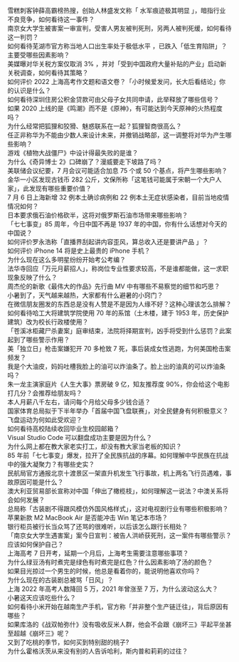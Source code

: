 雪糕刺客钟薛高霸榜热搜，创始人林盛发文称「 水军痕迹极其明显 」，暗指行业不良竞争，如何看待这一事件？  
南京女大学生被害案一审宣判，受害人男友被判死刑，另两人被判死缓，如何看待这一判罚？  
如何看待芜湖市官方称当地人口出生率处于极低水平 ，已跌入「低生育陷阱」？主要受哪些因素影响？  
美媒曝对华关税方案仅取消 3% ，并对「受到中国政府大量补贴的产业」启动新关税调查，如何看待其策略？  
如何评价 2022 上海高考作文题和语文卷？「小时候爱发问，长大后看结论」你的认识是什么？  
如何看待深圳住房公积金贷款可由父母子女共同申请，此举释放了哪些信号？  
如果 2020 上线的是《鸣潮》而不是《原神》，有可能达到今天原神的火热程度吗？  
为什么经常把狐狸和狡猾、魅惑联系在一起？狐狸智商很高么？  
任正非称华为不能由少数人来设计未来，并撤销战略部，这一调整将对华为产生哪些影响？  
游戏《植物大战僵尸》中设计得最失败的是谁？  
为什么《奇异博士 2》口碑崩了？漫威要走下坡路了吗？  
美联储会议纪要，7 月会议可能适合加息 75 个或 50 个基点，将产生哪些影响？  
金华一小区发现古钱币 282 公斤，文保所称「这笔钱可能属于宋朝一个大户人家」，此发现有哪些重要价值？  
7 月 6 日上海新增 32 例本土确诊病例和 22 例本土无症状感染者，目前当地疫情情况如何？  
日本要求俄石油价格砍半，这将对俄罗斯石油市场带来哪些影响？  
「七七事变」85 周年，今日中国不再是 1937 年的中国，你有什么话想对今天的中国说？  
如何评价罗永浩称「直播界刮起讲内容歪风，算总收入还是要讲产品 」？  
如何评价 iPhone 14 将是史上最贵的 iPhone 手机？  
为什么现在这么多明星纷纷开始考公考编？  
法华寺回应「万元月薪招人」，称岗位专业性要求较高，不是谁都能做，这一求职现象反映了什么？  
周杰伦的新歌《最伟大的作品》先行曲 MV 中有哪些不易察觉的细节和巧思？  
小暑到了，天气越来越热，大家都有什么避暑的小窍门？  
在微信朋友圈发的东西总是没有人赞是不是因为人缘不好？这种心理该怎么排解？  
如何看待哈工大将建筑学院使用 70 年的系馆（土木楼，建于 1953 年，历史保护建筑）改为校长行政楼使用？  
「苍溪冰柜藏尸杀妻案」庭审结束，法院将择期宣判，凶手将受到什么惩罚？此案起到了哪些警示作用？  
美「独立日」枪击案嫌犯开 70 多枪致 7 死，事后装成女性逃跑，为何美国枪击案频发？  
我是个大油皮，妈妈吐槽我脸上的油可以炸油条了。脸上出的油真的可以炸油条吗？  
朱一龙主演家庭片《人生大事》票房破 9 亿，知友推荐度 90%，你会给这个电影打几分？会推荐给朋友吗？  
本人月薪八千左右，请问每个月给父母多少钱合适？  
国家体育总局拟于下半年举办「首届中国飞盘联赛」，对全民健身有何积极意义？飞盘运动为何如此受欢迎？  
如何看待高校陆续收回毕业生校园邮箱？  
Visual Studio Code 可以翻盘成功主要是因为什么？  
为什么网上都在教大家老实打工，却没有教大家当老板的知识？  
85 年前「七七事变」爆发，拉开了全民族抗战的序幕。如何理解中华民族在抗战中的强大凝聚力？有哪些史实？  
民航局官方通报北京十渡景区一架直升机发生飞行事故，机上两名飞行员遇难，事故原因可能是什么？  
澳大利亚贸易部长宣称对中国「伸出了橄榄枝」，如何理解这一说法？中澳关系将会如何发展？  
总局称「古装剧不得跟风模仿外国风格样式」，这对电视剧行业有哪些积极影响？  
苹果新款 M2 MacBook Air 是否能冲击 Win 笔记本市场？  
银行柜员被行长当众骂了还骂的很难听，以后该怎么跟行长相处？  
「南京女大学生遇害案」案今日宣判：被告人洪峤获死刑，这一案件有哪些警示？应该如何保护自己？  
上海高考 7 日开考，延期一个月后，上海考生需要注意哪些事项？  
为什么绿豆汤有时煮完是绿色有时煮完是红色？什么因素影响了汤的颜色？  
如果目光掠过一个男生的时候，他总是看着你的，能说明他喜欢你吗？  
为什么现在的古装剧总被骂「日风」？  
上海 2022 年高考人数降回 5 万，2021 年曾涨至 7 万，为什么波动这么大？  
小暑这天应该吃些什么？  
如何看待小米开始在越南生产手机，官方称「并非整个生产链迁往」，背后原因有哪些？  
如果库洛的《战双帕弥什》没有吸收反米人群，他会不会跟《崩坏三》平起平坐甚至超越《崩坏三》呢？  
又到了吃桃的季节，如何买到特别甜的桃子?  
为什么霍格沃茨从来没有别的人告诉哈利，斯内普和莉莉的过往？  
